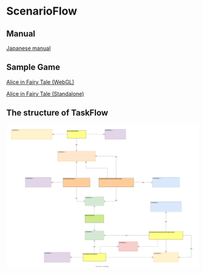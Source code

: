 # ScenarioFlow

## Manual

[Japanese manual](https://zenn.dev/ito_akira)

## Sample Game

[Alice in Fairy Tale (WebGL)](https://itoakira2023.github.io/AliceInFairyTale_WebGL/)

[Alice in Fairy Tale (Standalone)](https://github.com/ItoAkira2023/AliceInFairyTale_Standalone)

## The structure of TaskFlow

![](https://github.com/ItoAkira2023/ScenarioFlow/blob/main/TaskFlow_Structure.svg)
